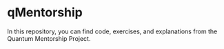 # qMentorship

In this repository, you can find code, exercises, and explanations from the Quantum Mentorship Project.
